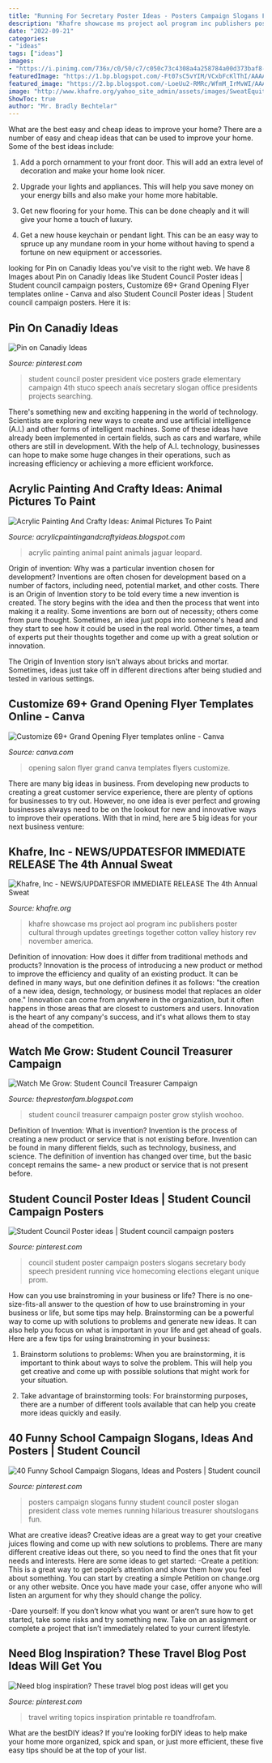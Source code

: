 ```yaml
---
title: "Running For Secretary Poster Ideas - Posters Campaign Slogans Funny Student Council Poster Slogan President Class Vote Memes Running Hilarious Treasurer Shoutslogans Fun"
description: "Khafre showcase ms project aol program inc publishers poster cultural through updates greetings together cotton valley history rev november america"
date: "2022-09-21"
categories:
- "ideas"
tags: ["ideas"]
images:
- "https://i.pinimg.com/736x/c0/50/c7/c050c73c4308a4a258784a00d373baf8--school-campaign-posters-student-council-posters.jpg"
featuredImage: "https://1.bp.blogspot.com/-Ft07sC5vYIM/VCxbFcKlThI/AAAAAAAApGM/79w0iFpUTdg/s1600/IMG_2249.JPG"
featured_image: "https://2.bp.blogspot.com/-LoeUu2-RMRc/WfmM_IrMvWI/AAAAAAAABDg/ka4qIQUSio4Sd5mCm9lbr9inld3VWHjJQCEwYBhgL/s1600/acrylic%2Bpainting%2Bof%2Banimals%2B25.jpg"
image: "http://www.khafre.org/yahoo_site_admin/assets/images/SweatEquitySymposium_11x17poster_rev.273170753_std.jpg"
ShowToc: true
author: "Mr. Bradly Bechtelar"
---
```



What are the best easy and cheap ideas to improve your home?
There are a number of easy and cheap ideas that can be used to improve your home. Some of the best ideas include:
1. Add a porch ornamment to your front door. This will add an extra level of decoration and make your home look nicer.

2. Upgrade your lights and appliances. This will help you save money on your energy bills and also make your home more habitable.

3. Get new flooring for your home. This can be done cheaply and it will give your home a touch of luxury.

4. Get a new house keychain or pendant light. This can be an easy way to spruce up any mundane room in your home without having to spend a fortune on new equipment or accessories.

	

		
looking for Pin on Canadiy Ideas you've visit to the right web. We have 8 Images about Pin on Canadiy Ideas like Student Council Poster ideas | Student council campaign posters, Customize 69+ Grand Opening Flyer templates online - Canva and also Student Council Poster ideas | Student council campaign posters. Here it is:
		
    
## Pin On Canadiy Ideas

<img loading=lazy src="https://i.pinimg.com/736x/c0/50/c7/c050c73c4308a4a258784a00d373baf8--school-campaign-posters-student-council-posters.jpg" onerror="this.onerror=null;this.src='https://tse1.mm.bing.net/th?id=OIP.MOC5O-4z9gFoHH8pRXlWVQHaJ3&amp;pid=15.1';" alt="Pin on Canadiy Ideas">

_Source: pinterest.com_

>student council poster president vice posters grade elementary campaign 4th stuco speech anaís secretary slogan office presidents projects searching. 

	

There's something new and exciting happening in the world of technology. Scientists are exploring new ways to create and use artificial intelligence (A.I.) and other forms of intelligent machines. Some of these ideas have already been implemented in certain fields, such as cars and warfare, while others are still in development. With the help of A.I. technology, businesses can hope to make some huge changes in their operations, such as increasing efficiency or achieving a more efficient workforce.

    
## Acrylic Painting And Crafty Ideas: Animal Pictures To Paint

<img loading=lazy src="https://2.bp.blogspot.com/-LoeUu2-RMRc/WfmM_IrMvWI/AAAAAAAABDg/ka4qIQUSio4Sd5mCm9lbr9inld3VWHjJQCEwYBhgL/s1600/acrylic%2Bpainting%2Bof%2Banimals%2B25.jpg" onerror="this.onerror=null;this.src='https://tse1.mm.bing.net/th?id=OIP.0fiyOgS0cx6c7g2c3x8LXgHaFO&amp;pid=15.1';" alt="Acrylic Painting And Crafty Ideas: Animal Pictures To Paint">

_Source: acrylicpaintingandcraftyideas.blogspot.com_

>acrylic painting animal paint animals jaguar leopard. 

	

Origin of invention: Why was a particular invention chosen for development?
Inventions are often chosen for development based on a number of factors, including need, potential market, and other costs. There is an Origin of Invention story to be told every time a new invention is created. The story begins with the idea and then the process that went into making it a reality. 
Some inventions are born out of necessity; others come from pure thought. Sometimes, an idea just pops into someone's head and they start to see how it could be used in the real world. Other times, a team of experts put their thoughts together and come up with a great solution or innovation. 

The Origin of Invention story isn't always about bricks and mortar. Sometimes, ideas just take off in different directions after being studied and tested in various settings.

    
## Customize 69+ Grand Opening Flyer Templates Online - Canva

<img loading=lazy src="https://marketplace.canva.com/MAC5D9TL9DI/1/0/thumbnail_large-5/canva-black-and-yellow-icons-headline-salon-opening-flyer-MAC5D9TL9DI.jpg" onerror="this.onerror=null;this.src='https://tse2.mm.bing.net/th?id=OIP.7CzgrjXLAZ32ukkQbBjERAAAAA&amp;pid=15.1';" alt="Customize 69+ Grand Opening Flyer templates online - Canva">

_Source: canva.com_

>opening salon flyer grand canva templates flyers customize. 

	

There are many big ideas in business. From developing new products to creating a great customer service experience, there are plenty of options for businesses to try out. However, no one idea is ever perfect and growing businesses always need to be on the lookout for new and innovative ways to improve their operations. With that in mind, here are 5 big ideas for your next business venture: 

    
## Khafre, Inc - NEWS/UPDATES﻿FOR IMMEDIATE RELEASE The 4th Annual Sweat

<img loading=lazy src="http://www.khafre.org/yahoo_site_admin/assets/images/SweatEquitySymposium_11x17poster_rev.273170753_std.jpg" onerror="this.onerror=null;this.src='https://tse3.mm.bing.net/th?id=OIP.8R6Axlz68WR3SwGYG6qGyAHaLc&amp;pid=15.1';" alt="Khafre, Inc - NEWS/UPDATES﻿FOR IMMEDIATE RELEASE The 4th Annual Sweat">

_Source: khafre.org_

>khafre showcase ms project aol program inc publishers poster cultural through updates greetings together cotton valley history rev november america. 

	

Definition of innovation: How does it differ from traditional methods and products?
Innovation is the process of introducing a new product or method to improve the efficiency and quality of an existing product. It can be defined in many ways, but one definition defines it as follows: "the creation of a new idea, design, technology, or business model that replaces an older one." Innovation can come from anywhere in the organization, but it often happens in those areas that are closest to customers and users. Innovation is the heart of any company's success, and it's what allows them to stay ahead of the competition.

    
## Watch Me Grow: Student Council Treasurer Campaign

<img loading=lazy src="https://1.bp.blogspot.com/-Ft07sC5vYIM/VCxbFcKlThI/AAAAAAAApGM/79w0iFpUTdg/s1600/IMG_2249.JPG" onerror="this.onerror=null;this.src='https://tse3.mm.bing.net/th?id=OIP.WlLXc8CZnRUB-pEDwTwAHQHaJ4&amp;pid=15.1';" alt="Watch Me Grow: Student Council Treasurer Campaign">

_Source: theprestonfam.blogspot.com_

>student council treasurer campaign poster grow stylish woohoo. 

	

Definition of Invention: What is invention?
Invention is the process of creating a new product or service that is not existing before. Invention can be found in many different fields, such as technology, business, and science. The definition of invention has changed over time, but the basic concept remains the same- a new product or service that is not present before.

    
## Student Council Poster Ideas | Student Council Campaign Posters

<img loading=lazy src="https://i.pinimg.com/736x/db/6b/ce/db6bce96fd624055892619f0b4aa9241.jpg" onerror="this.onerror=null;this.src='https://tse4.mm.bing.net/th?id=OIP.m1BLQ_FestIiqFAKrTt7xgHaJ3&amp;pid=15.1';" alt="Student Council Poster ideas | Student council campaign posters">

_Source: pinterest.com_

>council student poster campaign posters slogans secretary body speech president running vice homecoming elections elegant unique prom. 

	

How can you use brainstroming in your business or life?
There is no one-size-fits-all answer to the question of how to use brainstroming in your business or life, but some tips may help. Brainstorming can be a powerful way to come up with solutions to problems and generate new ideas. It can also help you focus on what is important in your life and get ahead of goals. Here are a few tips for using brainstroming in your business: 
1. Brainstorm solutions to problems: When you are brainstorming, it is important to think about ways to solve the problem. This will help you get creative and come up with possible solutions that might work for your situation. 

2. Take advantage of brainstorming tools: For brainstorming purposes, there are a number of different tools available that can help you create more ideas quickly and easily.

    
## 40 Funny School Campaign Slogans, Ideas And Posters | Student Council

<img loading=lazy src="https://i.pinimg.com/736x/7c/a5/db/7ca5dbd87343fdfcff696bca1b37097e--class-treasurer-poster-treasurer-campaign-posters.jpg" onerror="this.onerror=null;this.src='https://tse4.mm.bing.net/th?id=OIP.hE7UF4eQZPok9C9PDcALYQAAAA&amp;pid=15.1';" alt="40 Funny School Campaign Slogans, Ideas and Posters | Student council">

_Source: pinterest.com_

>posters campaign slogans funny student council poster slogan president class vote memes running hilarious treasurer shoutslogans fun. 

	

What are creative ideas?
Creative ideas are a great way to get your creative juices flowing and come up with new solutions to problems. There are many different creative ideas out there, so you need to find the ones that fit your needs and interests. Here are some ideas to get started: 
-Create a petition: This is a great way to get people’s attention and show them how you feel about something. You can start by creating a simple Petition on change.org or any other website. Once you have made your case, offer anyone who will listen an argument for why they should change the policy. 

-Dare yourself: If you don’t know what you want or aren’t sure how to get started, take some risks and try something new. Take on an assignment or complete a project that isn’t immediately related to your current lifestyle.

    
## Need Blog Inspiration? These Travel Blog Post Ideas Will Get You

<img loading=lazy src="https://i.pinimg.com/736x/d8/27/96/d827968c2201941cf34f463a7124fb9a.jpg" onerror="this.onerror=null;this.src='https://tse1.mm.bing.net/th?id=OIP.vkjoXxSuzUXfKqJl7J61QwHaSh&amp;pid=15.1';" alt="Need blog inspiration? These travel blog post ideas will get you">

_Source: pinterest.com_

>travel writing topics inspiration printable re toandfrofam. 

	

What are the bestDIY ideas?
If you're looking forDIY ideas to help make your home more organized, spick and span, or just more efficient, these five easy tips should be at the top of your list.

